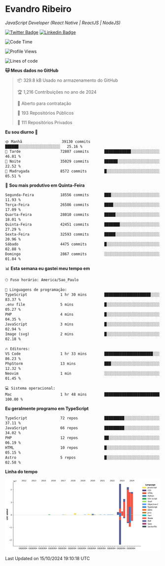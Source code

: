 # Evandro **Ribeiro**

*JavaScript Developer (React Native | ReactJS | NodeJS)*

[![Twitter Badge](https://img.shields.io/badge/-@ribeiroevandro-201B2D?style=flat-square&labelColor=201B2D&logo=twitter&logoColor=white&link=https://twitter.com/ribeiroevandro)](https://twitter.com/ribeiroevandro) 
[![Linkedin Badge](https://img.shields.io/badge/-Evandro%20Ribeiro-201B2D?style=flat-square&logo=Linkedin&logoColor=white&link=https://www.linkedin.com/in/ribeiroevandro)](https://www.linkedin.com/in/ribeiroevandro) 


<!--START_SECTION:waka-->
![Code Time](http://img.shields.io/badge/Code%20Time-4%2C118%20hrs%205%20mins-blue)

![Profile Views](http://img.shields.io/badge/Visualizac%C3%B5es%20do%20perfil-0-blue)

![Lines of code](https://img.shields.io/badge/Desde%20o%20Hello%20World%20eu%20escrevi-103.0%20million%20linhas%20de%20c%C3%B3digo-blue)

**🐱 Meus dados no GitHub** 

> 📦 329.8 kB Usado no armazenamento do GitHub 
 > 
> 🏆 1,216 Contribuições no ano de 2024
 > 
> 💼 Aberto para contratação
 > 
> 📜 193 Repositórios Públicos 
 > 
> 🔑 111 Repositórios Privados 
 > 
**Eu sou diurno 🐤** 

```text
🌞 Manhã                  39130 commits       ██████░░░░░░░░░░░░░░░░░░░   25.16 % 
🌆 Tarde                  72807 commits       ████████████░░░░░░░░░░░░░   46.81 % 
🌃 Noite                  35029 commits       ██████░░░░░░░░░░░░░░░░░░░   22.52 % 
🌙 Madrugada              8572 commits        █░░░░░░░░░░░░░░░░░░░░░░░░   05.51 % 
```
📅 **Sou mais produtivo em Quinta-Feira** 

```text
Segunda-Feira            18556 commits       ███░░░░░░░░░░░░░░░░░░░░░░   11.93 % 
Terça-Feira              26586 commits       ████░░░░░░░░░░░░░░░░░░░░░   17.09 % 
Quarta-Feira             28010 commits       █████░░░░░░░░░░░░░░░░░░░░   18.01 % 
Quinta-Feira             42451 commits       ███████░░░░░░░░░░░░░░░░░░   27.29 % 
Sexta-Feira              32593 commits       █████░░░░░░░░░░░░░░░░░░░░   20.96 % 
Sábado                   4475 commits        █░░░░░░░░░░░░░░░░░░░░░░░░   02.88 % 
Domingo                  2867 commits        ░░░░░░░░░░░░░░░░░░░░░░░░░   01.84 % 
```


📊 **Esta semana eu gastei meu tempo em** 

```text
🕑︎ Fuso horário: America/Sao_Paulo

💬 Linguagens de programação: 
TypeScript               1 hr 30 mins        █████████████████████░░░░   83.37 % 
.env file                5 mins              █░░░░░░░░░░░░░░░░░░░░░░░░   05.27 % 
PHP                      4 mins              █░░░░░░░░░░░░░░░░░░░░░░░░   04.35 % 
JavaScript               3 mins              █░░░░░░░░░░░░░░░░░░░░░░░░   02.94 % 
Image (svg)              2 mins              █░░░░░░░░░░░░░░░░░░░░░░░░   02.18 % 

🔥 Editores: 
VS Code                  1 hr 33 mins        ██████████████████████░░░   86.23 % 
PhpStorm                 13 mins             ███░░░░░░░░░░░░░░░░░░░░░░   12.32 % 
Neovim                   1 min               ░░░░░░░░░░░░░░░░░░░░░░░░░   01.45 % 

💻 Sistema operacional: 
Mac                      1 hr 48 mins        █████████████████████████   100.00 % 
```

**Eu geralmente programo em TypeScript** 

```text
TypeScript               72 repos            █████████░░░░░░░░░░░░░░░░   37.11 % 
JavaScript               66 repos            █████████░░░░░░░░░░░░░░░░   34.02 % 
PHP                      12 repos            ██░░░░░░░░░░░░░░░░░░░░░░░   06.19 % 
HTML                     10 repos            █░░░░░░░░░░░░░░░░░░░░░░░░   05.15 % 
Astro                    5 repos             █░░░░░░░░░░░░░░░░░░░░░░░░   02.58 % 
```



**Linha do tempo**

![Lines of Code chart](https://raw.githubusercontent.com/ribeiroevandro/ribeiroevandro/main/assets/bar_graph.png)


 Last Updated on 15/10/2024 19:10:18 UTC
<!--END_SECTION:waka-->
